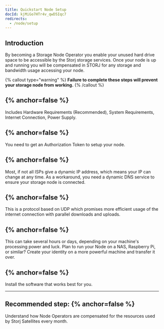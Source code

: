 ```yaml
---
title: Quickstart Node Setup
docId: kjMiGo7HTr4v_qwD5Iqc7
redirects:
  - /node/setup
---
```


## Introduction

By becoming a Storage Node Operator you enable your unused hard drive space to be accessible by the Storj storage services. Once your node is up and running you will be compensated in STORJ for any storage and bandwidth usage accessing your node.

{% callout type="warning"  %}
**Failure to complete these steps will prevent your storage node from working.**
{% /callout %}

## [](docId:hbCGTv1ZLLR2-kpSaGEXw) {% anchor=false %}

Includes Hardware Requirements (Recommended), System Requirements, Internet Connection, Power Supply.

## [](docId:v-fUvPqySvUwTMF-od6hD) {% anchor=false %}

You need to get an Authorization Token to setup your node.

## [](docId:y0jltT-HzKPmDefi532sd) {% anchor=false %}

Most, if not all ISPs give a dynamic IP address, which means your IP can change at any time. As a workaround, you need a dynamic DNS service to ensure your storage node is connected.

## [](docId:owZeAc56KSDnUzDhsBfB8) {% anchor=false %}

This is a protocol based on UDP which promises more efficient usage of the internet connection with parallel downloads and uploads.

## [](docId:aT6VAB297OWLd4vqeXxf5) {% anchor=false %}

This can take several hours or days, depending on your machine's processing power and luck. Plan to run your Node on a NAS, Raspberry Pi, or similar? Create your identity on a more powerful machine and transfer it over.

## [](docId:XC--4Jtp1o309gbWFOHPn) {% anchor=false %}

Install the software that works best for you.

---

## Recommended step: [](docId:DVKqtMtnBdZ99gFRWCojP) {% anchor=false %}

Understand how Node Operators are compensated for the resources used by Storj Satellites every month.
